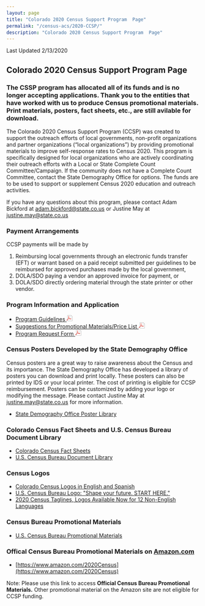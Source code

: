 ```yaml
---
layout: page
title: "Colorado 2020 Census Support Program  Page"
permalink: "/census-acs/2020-CCSP/"
description: "Colorado 2020 Census Support Program  Page"
---
```


Last Updated 2/13/2020

## Colorado 2020 Census Support Program  Page

### The CSSP program has allocated all of its funds and is no longer accepting applications.  Thank you to the entities that have worked with us to produce Census promotional materials.  Print materials, posters, fact sheets, etc., are still avilable for download.  

The Colorado 2020 Census Support Program (CCSP) was created to support the outreach efforts of local governments, non-profit organizations and partner organizations (“local organizations”) by providing promotional materials to improve self-response rates to Census 2020.  This program is specifically designed for local organizations who are actively coordinating their outreach efforts with a Local or State Complete Count Committee/Campaign.  If the community does not have a Complete Count Committee, contact the State Demography Office for options. The funds are to be used to support or supplement Census 2020 education and outreach activities.


If you have any questions about this program, please contact Adam Bickford at [adam.bickford@state.co.us](maito:adam.bickford@state.co.us) or Justine May at [justine.may@state.co.us](mailto:justine.may@state.co.us)

 
### Payment Arrangements
 CCSP payments will be made by
 
1. Reimbursing local governments through an electronic funds transfer (EFT) or warrant based on a paid receipt submitted per guidelines to be reimbursed for approved purchases made by the local government,
2. DOLA/SDO paying a vendor an approved invoice for payment, or
3. DOLA/SDO directly ordering material through the state printer or other vendor.

 
 
### Program Information and Application
- [Program Guidelines ![pdf](/images/page_white_acrobat.png 'download pdf file')](https://drive.google.com/open?id=15NBpLCs6xWbz8Xtnf8NewcszAqwAj53f)
- [Suggestions for Promotional Materials/Price List ![pdf](/images/page_white_acrobat.png 'download pdf file')](https://drive.google.com/open?id=18Kh_SRnm0YN98rGLyDNmwz9rxLlMPJWM)
- [Program Request Form ![pdf](/images/page_white_acrobat.png 'download pdf file')](https://drive.google.com/uc?export=download&id=127eiyF7cwIYxtI9yKwwu5Y3HTYgtocTl)

### Census Posters Developed by the State Demography Office
Census posters are a great way to raise awareness about the Census and its importance.  The State Demography Office has developed a library of posters you can download and print locally.  These posters can also be printed by IDS or your local printer.  The cost of printing is eligible for CCSP reimbursement.
Posters can be customized by adding your logo or modifying the message.  Please contact Justine May at [justine.may@state.co.us](mailto:justine.may@state.co.us) for more information.

- [State Demography Office Poster Library](https://drive.google.com/open?id=1J-b5wEFpuEUd-Thk3LC-oeQBBbjWCYTk)

### Colorado Census Fact Sheets and U.S. Census Bureau Document Library
- [Colorado Census Fact Sheets](https://demography.dola.colorado.gov/census-acs/2020-factsheets/)
- [U.S. Census Bureau Document Library](https://drive.google.com/open?id=1MChgbT5Ac2EIu-UgTTymf_KTpCvcz3lK)

### Census Logos
- [Colorado Census Logos in English and Spanish](https://drive.google.com/open?id=1yIdqreBZIop1zyRUJgKoMDhWYv6iq0UR)
- [U.S. Census Bureau Logo: "Shape your future. START HERE."](https://drive.google.com/uc?export=download&id=1KintrXC5oJdBrPAEQ05OvtViZLuiAmp9)
- [2020 Census Taglines, Logos Available Now for 12 Non-English Languages](https://www.census.gov/newsroom/press-releases/2019/2020-taglines-logos-languages.html?utm_campaign=20190802msc20s1ccnwsrs&utm_medium=email&utm_source=govdelivery)
 
### Census Bureau Promotional Materials
- [U.S. Census Bureau Promotional Materials](https://2020census.gov/en/partners/promotional-materials.html?utm_campaign=20190805msprts1ccpupnl&utm_medium=email&utm_source=govdelivery)

### Offical Census Bureau Promotional Materials on [Amazon.com](https://www.amazon.com/2020Census)
- [https://www.amazon.com/2020Census](https://www.amazon.com/2020Census)

Note:  Please use this link to access  **Official Census Bureau Promotional Materials.** Other promotional material on the Amazon site are not eligible for CCSP funding.
